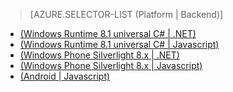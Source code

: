 > [AZURE.SELECTOR-LIST (Platform | Backend)]
- [(Windows Runtime 8.1 universal C# | .NET)](../articles/mobile-services-dotnet-backend-windows-universal-dotnet-upload-data-blob-storage.md)
- [(Windows Runtime 8.1 universal C# | Javascript)](../articles/mobile-services-javascript-backend-windows-universal-dotnet-upload-data-blob-storage.md)
- [(Windows Phone Silverlight 8.x | .NET)](../articles/mobile-services-dotnet-backend-windows-phone-upload-data-blob-storage.md)
- [(Windows Phone Silverlight 8.x | Javascript)](../articles/mobile-services-windows-phone-upload-data-blob-storage.md)
- [(Android | Javascript)](../articles/mobile-services-android-upload-data-blob-storage.md)

<!----HONumber=Sept15_HO1-->

